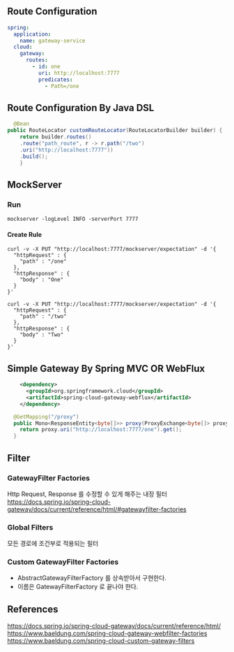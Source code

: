 

## Route Configuration 
```yaml
spring:
  application:
    name: gateway-service
  cloud:
    gateway:
      routes:
        - id: one
          uri: http://localhost:7777
          predicates:
            - Path=/one

```


## Route Configuration By Java DSL

```java
  @Bean
public RouteLocator customRouteLocator(RouteLocatorBuilder builder) {
    return builder.routes()
    .route("path_route", r -> r.path("/two")
    .uri("http://localhost:7777"))
    .build();
    }
```



## MockServer
### Run
```shell
mockserver -logLevel INFO -serverPort 7777
```


#### Create Rule
```shell
curl -v -X PUT "http://localhost:7777/mockserver/expectation" -d '{
  "httpRequest" : {
    "path" : "/one"
  },
  "httpResponse" : {
    "body" : "One"
  }
}'

curl -v -X PUT "http://localhost:7777/mockserver/expectation" -d '{
  "httpRequest" : {
    "path" : "/two"
  },
  "httpResponse" : {
    "body" : "Two"
  }
}'
```


## Simple Gateway By Spring MVC OR WebFlux

```xml
    <dependency>
      <groupId>org.springframework.cloud</groupId>
      <artifactId>spring-cloud-gateway-webflux</artifactId>
    </dependency>
```

```java
  @GetMapping("/proxy")
  public Mono<ResponseEntity<byte[]>> proxy(ProxyExchange<byte[]> proxy) throws Exception {
    return proxy.uri("http://localhost:7777/one").get();
  }
```

## Filter
### GatewayFilter Factories
Http Request, Response 를  수정할 수 있게 해주는 내장 필터
https://docs.spring.io/spring-cloud-gateway/docs/current/reference/html/#gatewayfilter-factories

### Global Filters
모든 경로에 조건부로 적용되는 필터


### Custom GatewayFilter Factories

- AbstractGatewayFilterFactory 를 상속받아서 구현한다. 
- 이름은 GatewayFilterFactory 로 끝나야 한다. 

## References
https://docs.spring.io/spring-cloud-gateway/docs/current/reference/html/
https://www.baeldung.com/spring-cloud-gateway-webfilter-factories
https://www.baeldung.com/spring-cloud-custom-gateway-filters

